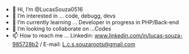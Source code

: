 - 👋 Hi, I’m @LucasSouza0516
- 👀 I’m interested in ... code, debugg, devs
- 🌱 I’m currently learning ... Developer in progress in PHP/Back-end
- 💞️ I’m looking to collaborate on ...Codes
- 📫 How to reach me ... Linkedin: www.linkedin.com/in/lucas-souza-985728b2 / E-mail: L.c.s.souzaroots@gmail.com

<!---
LucasSouza0516/LucasSouza0516 is a ✨ special ✨ repository because its `README.md` (this file) appears on your GitHub profile.
You can click the Preview link to take a look at your changes.
--->
